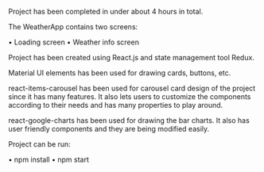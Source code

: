 
Project has been completed in under about 4 hours in total.

The WeatherApp contains two screens: 

• Loading screen 
• Weather info screen

Project has been created using React.js and state management tool Redux.

Material UI elements has been used for drawing cards, buttons, etc.

react-items-carousel has been used for carousel card design of the project since it has many features. It also lets users to customize the components according to their needs and has many properties to play around.

react-google-charts has been used for drawing the bar charts. It also has user friendly components and they are being modified easily.

Project can be run: 

• npm install
• npm start